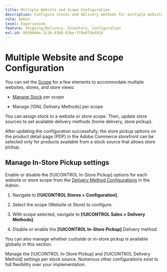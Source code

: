 ```yaml
---
title: Multiple Website and Scope Configuration
description: Configure stocks and delivery methods for multiple websites and store scopes.
role: Admin
level: Experienced
feature: Shipping/Delivery, Inventory, Configuration
exl-id: 8939046e-1c26-4380-83be-ff8e074e591d
---
```

# Multiple Website and Scope Configuration

You can set the [Scope](https://docs.magento.com/user-guide/configuration/scope.html) for a few elements to accommodate multiple websites, stores, and store views:

- [Manage Stock](https://docs.magento.com/user-guide/catalog/inventory-stock.html) per scope

- Manage [!DNL Delivery Methods] per scope

You can assign stock to a website or store scope. Then, update store sources to set available delivery methods (home delivery, store pickup).

After updating the configuration successfully, the store pickup options on the product detail page (PDP) in the Adobe Commerce storefront can be selected only for products available from a stock source that allows store pickup.

## Manage In-Store Pickup settings

Enable or disable the [!UICONTROL In-Store Pickup] options for each website or store scope from the [Delivery Method Configurations](enable-general.md#delivery-methods) in the Admin.

1. Navigate to **[!UICONTROL Stores > Configuration]**.

1. Select the scope (Website ot Store) to configure.

1. With scope selected, navigate to **[!UICONTROL Sales > Delivery Methods]**.

1. Disable or enable the **[!UICONTROL In-Store Pickup]** Delivery method.

You can also manage whether curbside or in-store pickup is available globally in this section.

Manage the [!UICONTROL In-Store Pickup] and [!UICONTROL Delivery Method] settings per stock source. Numerous other configurations exist to full flexibility over your implementation.
